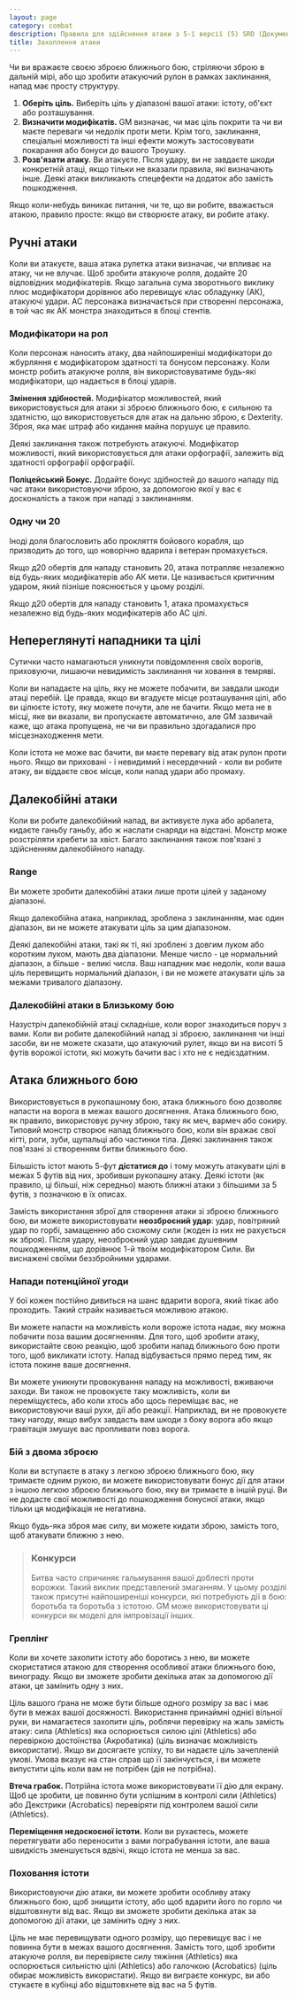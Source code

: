 ```yaml
---
layout: page
category: combat
description: Правила для здійснення атаки з 5-ї версії (5) SRD (Документація з Системного Посібника).
title: Захоплення атаки
---
```

Чи ви вражаєте своєю зброєю ближнього бою, стріляючи зброю в дальній мірі, або що зробити атакуючий рулон в рамках заклинання, напад має просту структуру.

1. **Оберіть ціль.** Виберіть ціль у діапазоні вашої атаки: істоту, об'єкт або розташування.
2. **Визначити модифікатів.** GM визначає, чи має ціль покрити та чи ви маєте переваги чи недолік проти мети. Крім того, заклинання, спеціальні можливості та інші ефекти можуть застосовувати покарання або бонуси до вашого Троушку.
3. **Розв'язати атаку.** Ви атакуєте. Після удару, ви не завдаєте шкоди конкретній атаці, якщо тільки не вказали правила, які визначають інше. Деякі атаки викликають спецефекти на додаток або замість пошкодження.


Якщо коли-небудь виникає питання, чи те, що ви робите, вважається атакою, правило просте: якщо ви створюєте атаку, ви робите атаку.

## Ручні атаки
Коли ви атакуєте, ваша атака рулетка атаки визначає, чи впливає на атаку, чи не влучає. Щоб зробити атакуюче ролля, додайте 20 відповідних модифікатерів. Якщо загальна сума зворотнього виклику плюс модифікатори дорівнює або перевищує клас обладунку (АК), атакуючі удари. АС персонажа визначається при створенні персонажа, в той час як АК монстра знаходиться в блоці стентів.

### Модифікатори на рол
Коли персонаж наносить атаку, два найпоширеніші модифікатори до жбурляння є модифікатором здатності та бонусом персонажу. Коли монстр робить атакуюче ролля, він використовуватиме будь-які модифікатори, що надається в блоці ударів.

**Змінення здібностей.** Модифікатор можливостей, який використовується для атаки зі зброєю ближнього бою, є сильною та здатністю, що використовується для атак на дальню зброю, є Dexterity. Зброя, яка має штраф або кидання майна порушує це правило.

Деякі заклинання також потребують атакуючі. Модифікатор можливості, який використовується для атаки орфографії, залежить від здатності орфографії орфографії.

**Поліцейський Бонус.** Додайте бонус здібностей до вашого нападу під час атаки використовуючи зброю, за допомогою якої у вас є досконалість а також при нападі з заклинанням.

### Одну чи 20
Іноді доля благословить або прокляття бойового корабля, що призводить до того, що новорічно вдарила і ветеран промахується.

Якщо д20 обертів для нападу становить 20, атака потрапляє незалежно від будь-яких модифікатерів або АК мети. Це називається критичним ударом, який пізніше пояснюється у цьому розділі.

Якщо д20 обертів для нападу становить 1, атака промахується незалежно від будь-яких модифікатерів або AC цілі.

## Непереглянуті нападники та цілі
Сутички часто намагаються уникнути повідомлення своїх ворогів, приховуючи, лишаючи невидимість заклинання чи ховання в темряві.

Коли ви нападаєте на ціль, яку не можете побачити, ви завдали шкоди атаці перебій. Це правда, якщо ви вгадуєте місце розташування цілі, або ви цілюєте істоту, яку можете почути, але не бачити. Якщо мета не в місці, яке ви вказали, ви пропускаєте автоматично, але GM зазвичай каже, що атака пропущена, не чи ви правильно здогадалися про місцезнаходження мети.

Коли істота не може вас бачити, ви маєте перевагу від атак рулон проти нього. Якщо ви приховані - і невидимий і несердечний - коли ви робите атаку, ви віддаєте своє місце, коли напад удари або промаху.

## Далекобійні атаки
Коли ви робите далекобійний напад, ви активуєте лука або арбалета, кидаєте ганьбу ганьбу, або ж наслати снаряди на відстані. Монстр може розстріляти хребети за хвіст. Багато заклинання також пов'язані з здійсненням далекобійного нападу.

### Range
Ви можете зробити далекобійні атаки лише проти цілей у заданому діапазоні.

Якщо далекобійна атака, наприклад, зроблена з заклинанням, має один діапазон, ви не можете атакувати ціль за цим діапазоном.

Деякі далекобійні атаки, такі як ті, які зроблені з довгим луком або коротким луком, мають два діапазони. Менше число - це нормальний діапазон, а більше - великі числа. Ваш нападник має недолік, коли ваша ціль перевищить нормальний діапазон, і ви не можете атакувати ціль за межами тривалого діапазону.

### Далекобійні атаки в Близькому бою
Назустріч далекобійній атаці складніше, коли ворог знаходиться поруч з вами. Коли ви робите далекобійний напад зі зброєю, заклинання чи інші засоби, ви не можете сказати, що атакуючий рулет, якщо ви на висоті 5 футів ворожої істоти, які можуть бачити вас і хто не є недієздатним.

## Атака ближнього бою
Використовується в рукопашному бою, атака ближнього бою дозволяє напасти на ворога в межах вашого досягнення. Атака ближнього бою, як правило, використовує ручну зброю, таку як меч, вармеч або сокиру. Типовий монстр створює напад ближнього бою, коли він вражає свої кігті, роги, зуби, щупальці або частинки тіла. Деякі заклинання також пов'язані зі створенням битви ближнього бою.

Більшість істот мають 5-фут **дістатися до** і тому можуть атакувати цілі в межах 5 футів від них, зробивши рукопашну атаку. Деякі істоти (як правило, ці більші, ніж середньо) мають ближні атаки з більшими за 5 футів, з позначкою в їх описах.

Замість використання зброї для створення атаки зі зброєю ближнього бою, ви можете використовувати **неозброєний удар**: удар, повітряний удар по горбі, замащенню або схожому сили (жоден із них не рахується як зброя). Після удару, неозброєний удар завдає душевним пошкодженням, що дорівнює 1-й твоїм модифікатором Сили. Ви виснажені своїми беззбройними ударами.

### Напади потенційної угоди
У бої кожен постійно дивиться на шанс вдарити ворога, який тікає або проходить. Такий страйк називається можливою атакою.

Ви можете напасти на можливість коли вороже істота надає, яку можна побачити поза вашим досягненням. Для того, щоб зробити атаку, використайте свою реакцію, щоб зробити напад ближнього бою проти того, щоб викликати істоту. Напад відбувається прямо перед тим, як істота покине ваше досягнення.

Ви можете уникнути провокування нападу на можливості, вживаючи заходи. Ви також не провокуєте таку можливість, коли ви переміщуєтесь, або коли хтось або щось переміщає вас, не використовуючи ваші рухи, дії або реакції. Наприклад, ви не провокуєте таку нагоду, якщо вибух завдасть вам шкоди з боку ворога або якщо гравітація змушує вас пропливати повз ворога.

### Бій з двома зброєю
Коли ви вступаєте в атаку з легкою зброєю ближнього бою, яку тримаєте одним рукою, ви можете використовувати бонус дії для атаки з іншою легкою зброєю ближнього бою, яку ви тримаєте в іншій руці. Ви не додасте свої можливості до пошкодження бонусної атаки, якщо тільки ця модифікація не негативна.

Якщо будь-яка зброя має силу, ви можете кидати зброю, замість того, щоб атакувати ближню з нею.

> ### Конкурси 
> 
> Битва часто спричиняє гальмування вашої доблесті проти ворожки. Такий виклик представлений змаганням. У цьому розділі також присутні найпоширеніші конкурси, які потребують дії в бою: боротьба та боротьба з істотою. GM може використовувати ці конкурси як моделі для імпровізації інших.

### Греплінг
Коли ви хочете захопити істоту або боротись з нею, ви можете скористатися атакою для створення особливої атаки ближнього бою, винограду. Якщо ви зможете зробити декілька атак за допомогою дії атаки, це замінить одну з них.

Ціль вашого ґрана не може бути більше одного розміру за вас і має бути в межах вашої досяжності. Використання принаймні однієї вільної руки, ви намагаєтеся захопити ціль, роблячи перевірку на жаль замість атаку: сила (Athletics) яка оспорюється силою цілі (Athletics) або перевіркою достоїнства (Акробатика) (ціль визначає можливість використати). Якщо ви досягаєте успіху, то ви надаєте ціль зачепленій умові. Умова вказує на стан справ що її закінчується, і ви можете випустити ціль коли вам не потрібен (дія не потрібна).

**Втеча грабок.** Потрійна істота може використовувати її дію для екрану. Щоб це зробити, це повинно бути успішним в контролі сили (Athletics) або Декстрики (Acrobatics) перевіряти під контролем вашої сили (Athletics).

**Переміщення недоскоєної істоти.** Коли ви рухаєтесь, можете перетягувати або переносити з вами пограбування істоти, але ваша швидкість зменшується вдвічі, якщо істота не менша за вас.


### Поховання істоти
Використовуючи дію атаки, ви можете зробити особливу атаку ближнього бою, щоб знищити істоту, або щоб вдарити його по горло чи відштовхнути від вас. Якщо ви зможете зробити декілька атак за допомогою дії атаки, це замінить одну з них.

Ціль не має перевищувати одного розміру, що перевищує вас і не повинна бути в межах вашого досягнення. Замість того, щоб зробити атакуюче ролля, ви перевіряєте силу тяжіння (Athletics) яка оспорюється сильністю цілі (Athletics) або галочкою (Acrobatics) (ціль обирає можливість використати). Якщо ви виграєте конкурс, ви або стукаєте в кубінці або відштовхнете від вас на 5 футів. 
